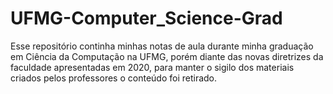 # UFMG-Computer_Science-Grad
Esse repositório continha minhas notas de aula durante minha graduação em Ciência da Computação na UFMG, porém diante das novas diretrizes da faculdade apresentadas em 2020, para manter o sigilo dos materiais criados pelos professores o conteúdo foi retirado.
